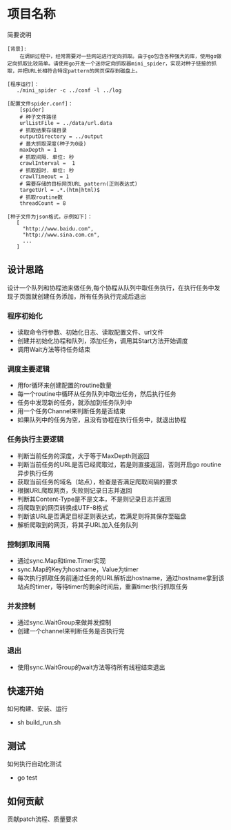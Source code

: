 # 项目名称
简要说明
```
[背景]:
    在调研过程中，经常需要对一些网站进行定向抓取。由于go包含各种强大的库，使用go做定向抓取比较简单。请使用go开发一个迷你定向抓取器mini_spider，实现对种子链接的抓取，并把URL长相符合特定pattern的网页保存到磁盘上。

[程序运行]：
   ./mini_spider -c ../conf -l ../log

[配置文件spider.conf]：
    [spider]
    # 种子文件路径
    urlListFile = ../data/url.data
    # 抓取结果存储目录 
    outputDirectory = ../output
    # 最大抓取深度(种子为0级)
    maxDepth = 1
    # 抓取间隔. 单位: 秒 
    crawlInterval =  1
    # 抓取超时. 单位: 秒 
    crawlTimeout = 1
    # 需要存储的目标网页URL pattern(正则表达式)
    targetUrl = .*.(htm|html)$
    # 抓取routine数 
    threadCount = 8
   
[种子文件为json格式，示例如下]：
   [
     "http://www.baidu.com",
     "http://www.sina.com.cn",
     ...
   ]  
```
## 设计思路
 设计一个队列和协程池来做任务,每个协程从队列中取任务执行，在执行任务中发现子页面就创建任务添加，所有任务执行完成后退出
### 程序初始化

* 读取命令行参数、初始化日志、读取配置文件、url文件
* 创建并初始化协程和队列，添加任务，调用其Start方法开始调度
* 调用Wait方法等待任务结束

### 调度主要逻辑

* 用for循环来创建配置的routine数量
* 每一个routine中循环从任务队列中取出任务，然后执行任务
* 任务中发现新的任务，就添加到任务队列中
* 用一个任务Channel来判断任务是否结束
* 如果队列中的任务为空，且没有协程在执行任务中，就退出协程

### 任务执行主要逻辑

* 判断当前任务的深度，大于等于MaxDepth则返回
* 判断当前任务的URL是否已经爬取过，若是则直接返回，否则开启go routine异步执行任务
* 获取当前任务的域名（站点），检查是否满足爬取间隔的要求
* 根据URL爬取网页，失败则记录日志并返回
* 判断其Content-Type是不是文本，不是则记录日志并返回
* 将爬取到的网页转换成UTF-8格式
* 判断该URL是否满足目标正则表达式，若满足则将其保存至磁盘
* 解析爬取到的网页，将其子URL加入任务队列

### 控制抓取间隔

* 通过sync.Map和time.Timer实现
* sync.Map的Key为hostname，Value为timer
* 每次执行抓取任务前通过任务的URL解析出hostname，通过hostname拿到该站点的timer，等待timer的剩余时间后，重置timer执行抓取任务

### 并发控制

* 通过sync.WaitGroup来做并发控制
* 创建一个channel来判断任务是否执行完

### 退出

* 使用sync.WaitGroup的wait方法等待所有线程结束退出


## 快速开始
如何构建、安装、运行
* sh build_run.sh
## 测试
如何执行自动化测试
* go test 
## 如何贡献
贡献patch流程、质量要求


